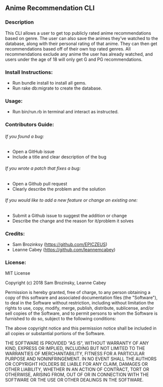 ## Anime Recommendation CLI

### Description

This CLI allows a user to get top publicly rated anime recommendations based on genre. The user can also save the animes they’ve watched to the database, along with their personal rating of that anime. They can then get recommendations based off of their own top rated genres. All recommendations exclude any anime the user has already watched, and users under the age of 18 will only get G and PG recommendations.

### Install Instructions:

* Run bundle install to install all gems.
* Run rake db:migrate to create the database.

### Usage:

* Run bin/run.rb in terminal and interact as instructed.

### Contributors Guide:

###### If you found a bug:
* Open a GitHub issue
* Include a title and clear description of the bug

###### If you wrote a patch that fixes a bug:
* Open a Github pull request
* Clearly describe the problem and the solution

###### If you would like to add a new feature or change an existing one:
* Submit a Github issue to suggest the addition or change
* Describe the change and the reason for it/problem it solves

### Credits:
* Sam Brozinksy (https://github.com/EPICZEUS)
* Leanne Cabey (https://github.com/leannemcabey)

### License:

MIT License

Copyright (c) 2018 Sam Brozinsky, Leanne Cabey

Permission is hereby granted, free of charge, to any person obtaining a copy
of this software and associated documentation files (the "Software"), to deal
in the Software without restriction, including without limitation the rights
to use, copy, modify, merge, publish, distribute, sublicense, and/or sell
copies of the Software, and to permit persons to whom the Software is
furnished to do so, subject to the following conditions:

The above copyright notice and this permission notice shall be included in all
copies or substantial portions of the Software.

THE SOFTWARE IS PROVIDED "AS IS", WITHOUT WARRANTY OF ANY KIND, EXPRESS OR
IMPLIED, INCLUDING BUT NOT LIMITED TO THE WARRANTIES OF MERCHANTABILITY,
FITNESS FOR A PARTICULAR PURPOSE AND NONINFRINGEMENT. IN NO EVENT SHALL THE
AUTHORS OR COPYRIGHT HOLDERS BE LIABLE FOR ANY CLAIM, DAMAGES OR OTHER
LIABILITY, WHETHER IN AN ACTION OF CONTRACT, TORT OR OTHERWISE, ARISING FROM,
OUT OF OR IN CONNECTION WITH THE SOFTWARE OR THE USE OR OTHER DEALINGS IN THE
SOFTWARE.
